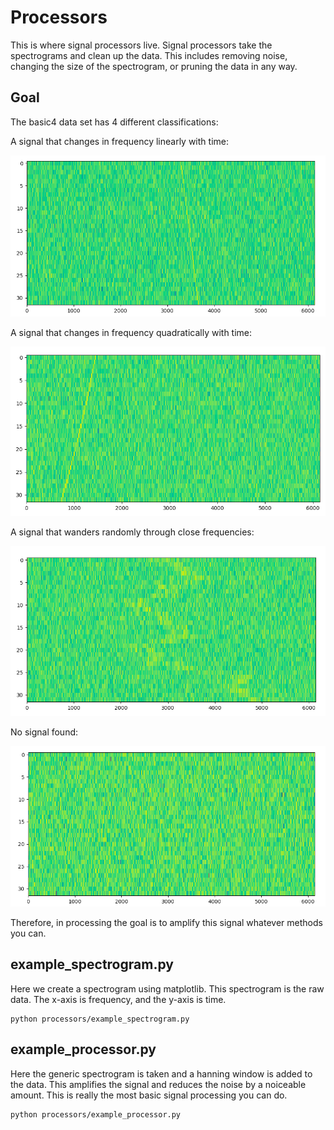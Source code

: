 # Processors

This is where signal processors live. Signal processors take the spectrograms and clean up the data. This includes removing noise, changing the size of the spectrogram, or pruning the data in any way.

## Goal

The basic4 data set has 4 different classifications:

A signal that changes in frequency linearly with time:

![Narrowband](img/narrowband.png "Narrowband")

A signal that changes in frequency quadratically with time:

![Narrowbandddr](img/narrowbandddr.png "Narrowbandddr")

A signal that wanders randomly through close frequencies:

![Squiggle](img/squiggle.png "Squiggle")

No signal found:

![Noise](img/noise.png "Noise")

Therefore, in processing the goal is to amplify this signal whatever methods you can.

## example_spectrogram.py

Here we create a spectrogram using matplotlib. This spectrogram is the raw data. The x-axis is frequency, and the y-axis is time.

```shell
python processors/example_spectrogram.py
``` 

## example_processor.py

Here the generic spectrogram is taken and a hanning window is added to the data. This amplifies the signal and reduces the noise by a noiceable amount. This is really the most basic signal processing you can do.

```shell
python processors/example_processor.py
```